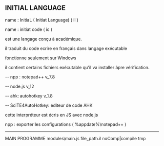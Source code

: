 ## INITIAL LANGUAGE
name : InitiaL ( Initiat Language) ( il )

name : initiat code ( ic )

est une langage conçu à académique.

il traduit du code ecrire en français dans langage exécutable 

fonctionne seulement sur Windows 

il contient certains fichiers exécutable qu'il va installer âpre vérification.

-- npp : notepad++ v_7.8

-- node.js v_12

-- ahk: autohotkey v_1.8

-- SciTE4AutoHotkey: editeur de code AHK

cette interpréteur est écris en JS avec node.js


npp :
exporter les configurations ( %appdate%\notepad++ )

--------------
MAIN PROGRAMME
modules\main.js file_path.il noComp|compile tmp
